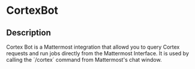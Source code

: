 # CortexBot
## Description
Cortex Bot is a Mattermost integration that allowd you to query Cortex requests and run jobs directly from the Mattermost Interface. It is used by calling the ´/cortex´ command from Mattermost's chat window. 
